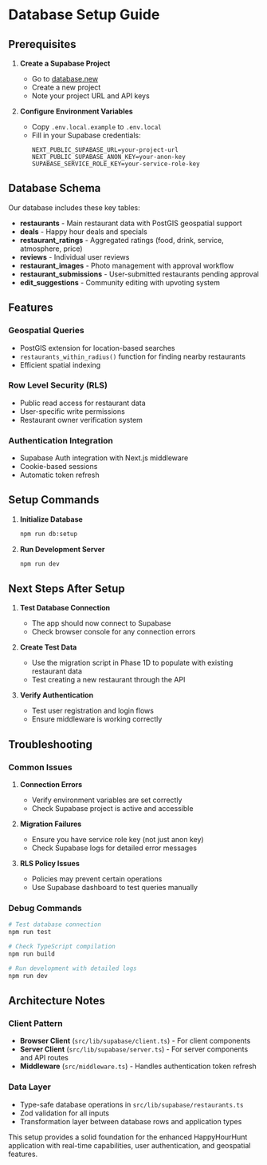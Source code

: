 # Database Setup Guide

## Prerequisites

1. **Create a Supabase Project**
   - Go to [database.new](https://database.new)
   - Create a new project
   - Note your project URL and API keys

2. **Configure Environment Variables**
   - Copy `.env.local.example` to `.env.local`
   - Fill in your Supabase credentials:
     ```
     NEXT_PUBLIC_SUPABASE_URL=your-project-url
     NEXT_PUBLIC_SUPABASE_ANON_KEY=your-anon-key
     SUPABASE_SERVICE_ROLE_KEY=your-service-role-key
     ```

## Database Schema

Our database includes these key tables:

- **restaurants** - Main restaurant data with PostGIS geospatial support
- **deals** - Happy hour deals and specials
- **restaurant_ratings** - Aggregated ratings (food, drink, service, atmosphere, price)
- **reviews** - Individual user reviews
- **restaurant_images** - Photo management with approval workflow
- **restaurant_submissions** - User-submitted restaurants pending approval
- **edit_suggestions** - Community editing with upvoting system

## Features

### Geospatial Queries
- PostGIS extension for location-based searches
- `restaurants_within_radius()` function for finding nearby restaurants
- Efficient spatial indexing

### Row Level Security (RLS)
- Public read access for restaurant data
- User-specific write permissions
- Restaurant owner verification system

### Authentication Integration
- Supabase Auth integration with Next.js middleware
- Cookie-based sessions
- Automatic token refresh

## Setup Commands

1. **Initialize Database**
   ```bash
   npm run db:setup
   ```

2. **Run Development Server**
   ```bash
   npm run dev
   ```

## Next Steps After Setup

1. **Test Database Connection**
   - The app should now connect to Supabase
   - Check browser console for any connection errors

2. **Create Test Data**
   - Use the migration script in Phase 1D to populate with existing restaurant data
   - Test creating a new restaurant through the API

3. **Verify Authentication**
   - Test user registration and login flows
   - Ensure middleware is working correctly

## Troubleshooting

### Common Issues

1. **Connection Errors**
   - Verify environment variables are set correctly
   - Check Supabase project is active and accessible

2. **Migration Failures**
   - Ensure you have service role key (not just anon key)
   - Check Supabase logs for detailed error messages

3. **RLS Policy Issues**
   - Policies may prevent certain operations
   - Use Supabase dashboard to test queries manually

### Debug Commands

```bash
# Test database connection
npm run test

# Check TypeScript compilation
npm run build

# Run development with detailed logs
npm run dev
```

## Architecture Notes

### Client Pattern
- **Browser Client** (`src/lib/supabase/client.ts`) - For client components
- **Server Client** (`src/lib/supabase/server.ts`) - For server components and API routes
- **Middleware** (`src/middleware.ts`) - Handles authentication token refresh

### Data Layer
- Type-safe database operations in `src/lib/supabase/restaurants.ts`
- Zod validation for all inputs
- Transformation layer between database rows and application types

This setup provides a solid foundation for the enhanced HappyHourHunt application with real-time capabilities, user authentication, and geospatial features.